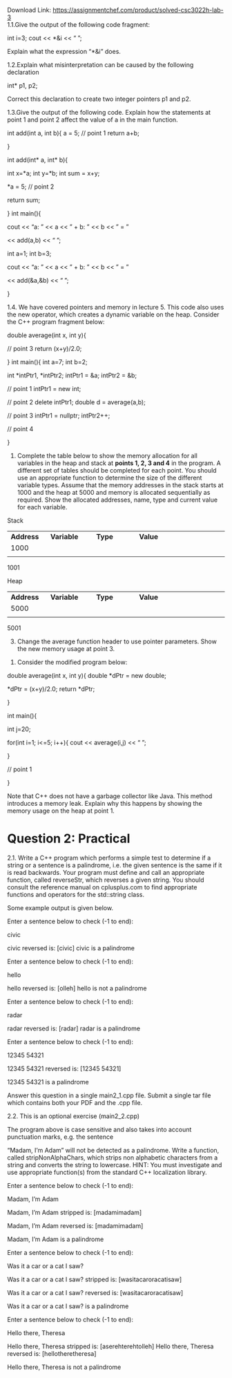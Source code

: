 Download Link: https://assignmentchef.com/product/solved-csc3022h-lab-3
<br>
1.1.Give the output of the following code fragment: <strong> </strong>

int i=3;     cout &lt;&lt; *&amp;i &lt;&lt; “
”;

Explain what the expression “*&amp;i” does.

1.2.Explain what misinterpretation can be caused by the following declaration




int* p1, p2;




Correct this declaration to create two integer pointers p1 and p2.




1.3.Give the output of the following code. Explain how the statements at point 1 and point 2 affect the value of a in the main function.




int add(int a, int b){     a = 5; // point 1     return a+b;

}

int add(int* a, int* b){

int x=*a;     int y=*b;     int sum = x+y;

*a = 5; // point 2

return sum;

}  int main(){

cout &lt;&lt; “a: ” &lt;&lt; a &lt;&lt; ” + b: ” &lt;&lt; b &lt;&lt; ” = ”

&lt;&lt; add(a,b) &lt;&lt; “
”;

int a=1;     int b=3;




cout &lt;&lt; “a: ” &lt;&lt; a &lt;&lt; ” + b: ” &lt;&lt; b &lt;&lt; ” = ”

&lt;&lt; add(&amp;a,&amp;b) &lt;&lt; “
”;

}
















1.4. We have covered pointers and memory in lecture 5. This code also uses the new operator, which creates a dynamic variable on the heap. Consider the C++ program fragment below:




double average(int x, int y){

// point 3     return (x+y)/2.0;

}   int main(){     int a=7;     int b=2;




int *intPtr1, *intPtr2;     intPtr1 = &amp;a;     intPtr2 = &amp;b;




// point 1     intPtr1 = new int;




// point 2     delete intPtr1;     double d = average(a,b);




// point 3     intPtr1 = nullptr;     intPtr2++;




// point 4

}




<ol>

 <li>Complete the table below to show the memory allocation for all variables in the heap and stack at <strong>points 1, 2, 3 and 4</strong> in the program. A different set of tables should be completed for each point. You should use an appropriate function to determine the size of the different variable types. Assume that the memory addresses in the stack starts at 1000 and the heap at 5000 and memory is allocated sequentially as required. Show the allocated addresses, name, type and current value for each variable.</li>

</ol>




Stack

<table width="568">

 <tbody>

  <tr>

   <td width="82"><strong>Address </strong></td>

   <td width="105"><strong>Variable  </strong></td>

   <td width="108"><strong>Type </strong></td>

   <td width="273"><strong>Value </strong></td>

  </tr>

  <tr>

   <td width="82">1000</td>

   <td width="105"> </td>

   <td width="108"> </td>

   <td width="273"> </td>

  </tr>

  <tr>

   <td width="82"> </td>

   <td width="105"> </td>

   <td width="108"> </td>

   <td width="273"> </td>

  </tr>

 </tbody>

</table>

1001

Heap

<table width="568">

 <tbody>

  <tr>

   <td width="82"><strong>Address </strong></td>

   <td width="105"><strong>Variable </strong></td>

   <td width="108"><strong>Type </strong></td>

   <td width="273"><strong>Value </strong></td>

  </tr>

  <tr>

   <td width="82">5000</td>

   <td width="105"> </td>

   <td width="108"> </td>

   <td width="273"> </td>

  </tr>

  <tr>

   <td width="82"> </td>

   <td width="105"> </td>

   <td width="108"> </td>

   <td width="273"> </td>

  </tr>

 </tbody>

</table>

5001










<ol start="3">

 <li>Change the average function header to use pointer parameters. Show the new memory usage at point 3.</li>

</ol>




<ol>

 <li>Consider the modified program below:</li>

</ol>




double average(int x, int y){     double *dPtr = new double;

*dPtr = (x+y)/2.0;     return *dPtr;

}

int main(){

int j=20;

for(int i=1; i&lt;=5; i++){         cout &lt;&lt; average(i,j) &lt;&lt; “
”;

}




// point 1

}

Note that C++ does not have a garbage collector like Java. This method introduces a memory leak. Explain why this happens by showing the memory usage on the heap at point 1.

<h1>Question 2: Practical</h1>

<strong> </strong>

2.1. Write a C++ program which performs a simple test to determine if a string or a sentence is a palindrome, i.e. the given sentence is the same if it is read backwards. Your program must define and call an appropriate function, called reverseStr, which reverses a given string. You should consult the reference manual on cplusplus.com to find appropriate functions and operators for the std::string class.




Some example output is given below.




Enter a sentence below to check (-1 to end):

civic

civic reversed is: [civic] civic is a palindrome




Enter a sentence below to check (-1 to end):

hello

hello reversed is: [olleh] hello is not a palindrome




Enter a sentence below to check (-1 to end):

radar

radar reversed is: [radar] radar is a palindrome




Enter a sentence below to check (-1 to end):

12345 54321

12345 54321 reversed is: [12345 54321]

12345 54321 is a palindrome

Answer this question in a single main2_1.cpp file. Submit a single tar file which contains both your PDF and the .cpp file.




2.2. This is an optional exercise (main2_2.cpp)




The program above is case sensitive and also takes into account punctuation marks, e.g. the sentence

“Madam, I’m Adam” will not be detected as a palindrome. Write a function, called stripNonAlphaChars, which strips non alphabetic characters from a string and converts the string to lowercase.  HINT: You must investigate and use appropriate function(s) from the standard C++ localization library.




Enter a sentence below to check (-1 to end):

Madam, I’m Adam

Madam, I’m Adam stripped is: [madamimadam]

Madam, I’m Adam reversed is: [madamimadam]

Madam, I’m Adam is a palindrome




Enter a sentence below to check (-1 to end):

Was it a car or a cat I saw?

Was it a car or a cat I saw? stripped is: [wasitacaroracatisaw]

Was it a car or a cat I saw? reversed is: [wasitacaroracatisaw]

Was it a car or a cat I saw? is a palindrome

Enter a sentence below to check (-1 to end):

Hello there, Theresa

Hello there, Theresa stripped is: [aserehterehtolleh] Hello there, Theresa reversed is: [hellotheretheresa]

Hello there, Theresa is not a palindrome





